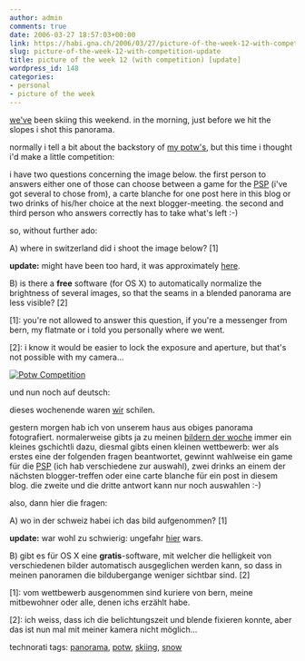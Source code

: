 ```yaml
---
author: admin
comments: true
date: 2006-03-27 18:57:03+00:00
link: https://habi.gna.ch/2006/03/27/picture-of-the-week-12-with-competition-update/
slug: picture-of-the-week-12-with-competition-update
title: picture of the week 12 (with competition) [update]
wordpress_id: 148
categories:
- personal
- picture of the week
---
```



[we've](https://velokurierbern.ch/) been skiing this weekend. in the morning, just before we hit the slopes i shot this panorama.
  
normally i tell a bit about the backstory of [my potw's](https://habi.gna.ch/blog/archives/cat_picture_of_the_week.html), but this time i thought i'd make a little competition:
  
i have two questions concerning the image below. the first person to answers either one of those can choose between a game for the [PSP](http://www.yourpsp.com/) (i've got several to chose from), a carte blanche for one post here in this blog or two drinks of his/her choice at the next blogger-meeting. the second and third person who answers correctly has to take what's left :-)
  
so, without further ado:



A) where in switzerland  did i shoot the image below? [1]



**update:** might have been too hard, it was approximately [here](http://map.search.ch/grindelwald?x=855&y=-541&e=1).
  
B) is there a **free** software (for OS X) to automatically normalize the brightness of several images, so that the seams in a blended panorama are less visible? [2]



[1]: you're not allowed to answer this question, if you're a messenger from bern, my flatmate or i told you personally where we went.
  
[2]: i know it would be easier to lock the exposure and aperture, but that's not possible with my camera...



[![Potw Competition](https://habi.gna.ch/blog/images/potw_competition-tm.jpg)](https://habi.gna.ch/blog/images/potw_competition.jpg)



und nun noch auf deutsch:
  
dieses wochenende waren [wir](https://velokurierbern.ch/) schilen.
  
gestern morgen hab ich von unserem haus aus obiges panorama fotografiert. normalerweise gibts ja zu meinen [bildern der woche](https://habi.gna.ch/blog/archives/cat_picture_of_the_week.html) immer ein kleines gschichtli dazu, diesmal gibts einen kleinen wettbewerb: wer als erstes eine der folgenden fragen beantwortet, gewinnt wahlweise ein game für die [PSP](http://www.yourpsp.com/) (ich hab verschiedene zur auswahl), zwei drinks an einem der nächsten blogger-treffen oder eine carte blanche für ein post in diesem blog. die zweite und die dritte antwort kann nur noch auswahlen :-)



also, dann hier die fragen:



A) wo in der schweiz habei ich das bild aufgenommen? [1]



**update:** war wohl zu schwierig: ungefahr [hier](http://map.search.ch/grindelwald?x=855&y=-541&e=1) wars.
  
B) gibt es für OS X eine **gratis**-software, mit welcher die helligkeit von verschiedenen bilder automatisch ausgeglichen werden kann, so dass in meinen panoramen die bildubergange weniger sichtbar sind. [2]



[1]:  vom wettbewerb ausgenommen sind kuriere von bern, meine mitbewohner oder alle, denen ichs erzählt habe.
  
[2]: ich weiss, dass ich die belichtungszeit und blende fixieren konnte, aber das ist nun mal mit meiner kamera nicht möglich...





technorati tags: [panorama](http://www.technorati.com/tag/panorama), [potw](http://www.technorati.com/tag/potw), [skiing](http://www.technorati.com/tag/skiing), [snow](http://www.technorati.com/tag/snow)
